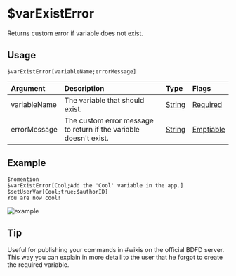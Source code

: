 # $varExistError
Returns custom error if variable does not exist.

## Usage
```
$varExistError[variableName;errorMessage]
```

| Argument | Description | Type | Flags |
| :---- | :---- | :---- | :---- |
| variableName | The variable that should exist. | [String](/src/resources/arguments/types.md#string) | [Required](/src/resources/arguments/flags.md#required)
| errorMessage | The custom error message to return if the variable doesn't exist. | [String](/src/resources/arguments/types.md#string) | [Emptiable](/src/resources/arguments/flags.md#emptiable)

## Example
```
$nomention
$varExistError[Cool;Add the 'Cool' variable in the app.]
$setUserVar[Cool;true;$authorID]
You are now cool!
```

![example](https://user-images.githubusercontent.com/69215413/125121239-9a7b1680-e0c1-11eb-8ceb-b9b695f1b89f.png)

## Tip
Useful for publishing your commands in #wikis on the official BDFD server. This way you can explain in more detail to the user that he forgot to create the required variable.
